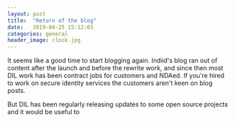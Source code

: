 ```yaml
---
layout: post
title:  "Return of the blog"
date:   2019-04-25 15:12:03
categories: general
header_image: clock.jpg
---
```


It seems like a good time to start blogging again. Indiid's blog ran out of content 
after the launch and before the rewrite work, and since then most DIL work has been
contract jobs for customers and NDAed. If you're hired to work on secure identity services
the customers aren't keen on blog posts.

But DIL has been regularly releasing updates to some open source projects 
and it would be useful to  